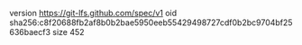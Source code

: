 version https://git-lfs.github.com/spec/v1
oid sha256:c8f20688fb2af8b0b2bae5950eeb55429498727cdf0b2bc9704bf25636baecf3
size 452
